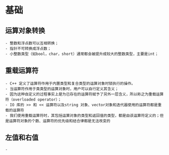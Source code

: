 # 基础
## 运算对象转换
	- 整数和浮点数可以互相转换；
	- 指针不可转换成浮点数；
	- 小整数类型（如bool，char，short）通常都会被提升成较大的整数类型，主要是int；

## 重载运算符
	- C++ 定义了运算符作用于内置类型和复合类型的运算对象时锁执行的操作。
	- 当运算符作用于类类型的运算对象时，用户可以自行定义其含义；
	- 因为这种自定义的过程事实上是为已存在的运算符赋予了另外一层含义，所以称之为重载运算符（overloaded operator）；
	- IO 库的 >> 和 << 运算符以及string 对象、vector对象和迭代器使用的运算符都是重载的运算符
	- 我们使用重载运算符时，其包括运算对象的类型和返回值的类型，都是由该运算符定义的；但是运算符对象的个数、运算符的优先级和结合律都是无法改变的

## 左值和右值
	- 